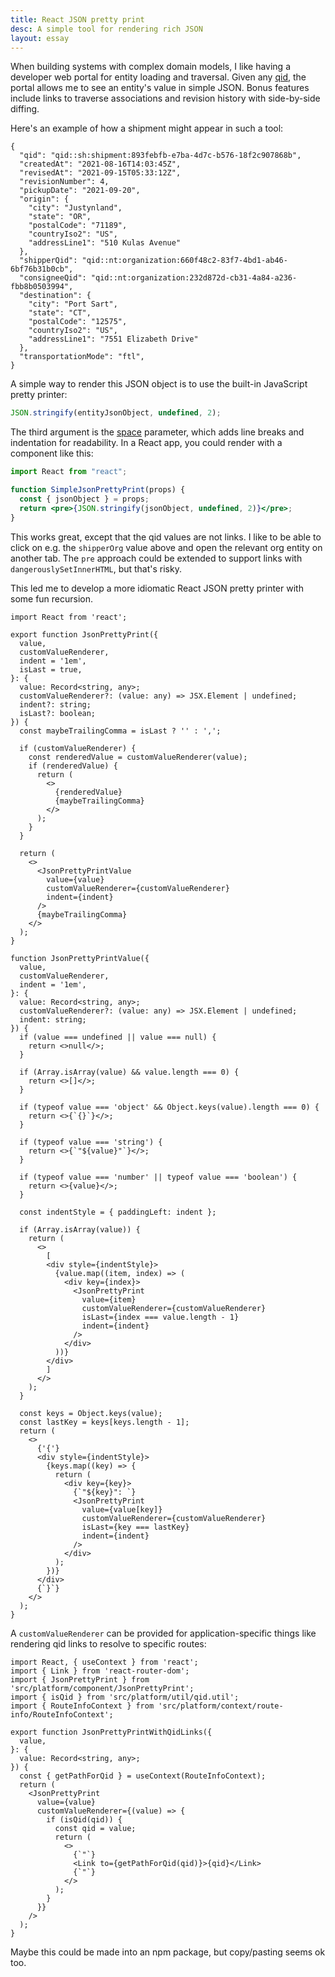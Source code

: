 ```yaml
---
title: React JSON pretty print
desc: A simple tool for rendering rich JSON
layout: essay
---
```


When building systems with complex domain models, I like having a developer web portal for entity loading and traversal. Given any [qid](/essays/qualified-identifiers.html), the portal allows me to see an entity's value in simple JSON. Bonus features include links to traverse associations and revision history with side-by-side diffing.

Here's an example of how a shipment might appear in such a tool:

```
{
  "qid": "qid::sh:shipment:893febfb-e7ba-4d7c-b576-18f2c907868b",
  "createdAt": "2021-08-16T14:03:45Z",
  "revisedAt": "2021-09-15T05:33:12Z",
  "revisionNumber": 4,
  "pickupDate": "2021-09-20",
  "origin": {
    "city": "Justynland",
    "state": "OR",
    "postalCode": "71189",
    "countryIso2": "US",
    "addressLine1": "510 Kulas Avenue"
  },
  "shipperQid": "qid::nt:organization:660f48c2-83f7-4bd1-ab46-6bf76b31b0cb",
  "consigneeQid": "qid::nt:organization:232d872d-cb31-4a84-a236-fbb8b0503994",
  "destination": {
    "city": "Port Sart",
    "state": "CT",
    "postalCode": "12575",
    "countryIso2": "US",
    "addressLine1": "7551 Elizabeth Drive"
  },
  "transportationMode": "ftl",
}
```

A simple way to render this JSON object is to use the built-in JavaScript pretty printer:

```js
JSON.stringify(entityJsonObject, undefined, 2);
```

The third argument is the [space](https://developer.mozilla.org/en-US/docs/Web/JavaScript/Reference/Global_Objects/JSON/stringify) parameter, which adds line breaks and indentation for readability. In a React app, you could render with a component like this:

```jsx
import React from "react";

function SimpleJsonPrettyPrint(props) {
  const { jsonObject } = props;
  return <pre>{JSON.stringify(jsonObject, undefined, 2)}</pre>;
}
```

This works great, except that the qid values are not links. I like to be able to click on e.g. the `shipperOrg` value above and open the relevant org entity on another tab. The `pre` approach could be extended to support links with `dangerouslySetInnerHTML`, but that's risky.

This led me to develop a more idiomatic React JSON pretty printer with some fun recursion.

```tsx
import React from 'react';

export function JsonPrettyPrint({
  value,
  customValueRenderer,
  indent = '1em',
  isLast = true,
}: {
  value: Record<string, any>;
  customValueRenderer?: (value: any) => JSX.Element | undefined;
  indent?: string;
  isLast?: boolean;
}) {
  const maybeTrailingComma = isLast ? '' : ',';

  if (customValueRenderer) {
    const renderedValue = customValueRenderer(value);
    if (renderedValue) {
      return (
        <>
          {renderedValue}
          {maybeTrailingComma}
        </>
      );
    }
  }

  return (
    <>
      <JsonPrettyPrintValue
        value={value}
        customValueRenderer={customValueRenderer}
        indent={indent}
      />
      {maybeTrailingComma}
    </>
  );
}

function JsonPrettyPrintValue({
  value,
  customValueRenderer,
  indent = '1em',
}: {
  value: Record<string, any>;
  customValueRenderer?: (value: any) => JSX.Element | undefined;
  indent: string;
}) {
  if (value === undefined || value === null) {
    return <>null</>;
  }

  if (Array.isArray(value) && value.length === 0) {
    return <>[]</>;
  }

  if (typeof value === 'object' && Object.keys(value).length === 0) {
    return <>{`{}`}</>;
  }

  if (typeof value === 'string') {
    return <>{`"${value}"`}</>;
  }

  if (typeof value === 'number' || typeof value === 'boolean') {
    return <>{value}</>;
  }

  const indentStyle = { paddingLeft: indent };

  if (Array.isArray(value)) {
    return (
      <>
        [
        <div style={indentStyle}>
          {value.map((item, index) => (
            <div key={index}>
              <JsonPrettyPrint
                value={item}
                customValueRenderer={customValueRenderer}
                isLast={index === value.length - 1}
                indent={indent}
              />
            </div>
          ))}
        </div>
        ]
      </>
    );
  }

  const keys = Object.keys(value);
  const lastKey = keys[keys.length - 1];
  return (
    <>
      {'{'}
      <div style={indentStyle}>
        {keys.map((key) => {
          return (
            <div key={key}>
              {`"${key}": `}
              <JsonPrettyPrint
                value={value[key]}
                customValueRenderer={customValueRenderer}
                isLast={key === lastKey}
                indent={indent}
              />
            </div>
          );
        })}
      </div>
      {`}`}
    </>
  );
}
```

A `customValueRenderer` can be provided for application-specific things like rendering qid links to resolve to specific routes:

```tsx
import React, { useContext } from 'react';
import { Link } from 'react-router-dom';
import { JsonPrettyPrint } from 'src/platform/component/JsonPrettyPrint';
import { isQid } from 'src/platform/util/qid.util';
import { RouteInfoContext } from 'src/platform/context/route-info/RouteInfoContext';

export function JsonPrettyPrintWithQidLinks({
  value,
}: {
  value: Record<string, any>;
}) {
  const { getPathForQid } = useContext(RouteInfoContext);
  return (
    <JsonPrettyPrint
      value={value}
      customValueRenderer={(value) => {
        if (isQid(qid)) {
          const qid = value;
          return (
            <>
              {`"`}
              <Link to={getPathForQid(qid)}>{qid}</Link>
              {`"`}
            </>
          );
        }
      }}
    />
  );
}
```

Maybe this could be made into an npm package, but copy/pasting seems ok too.